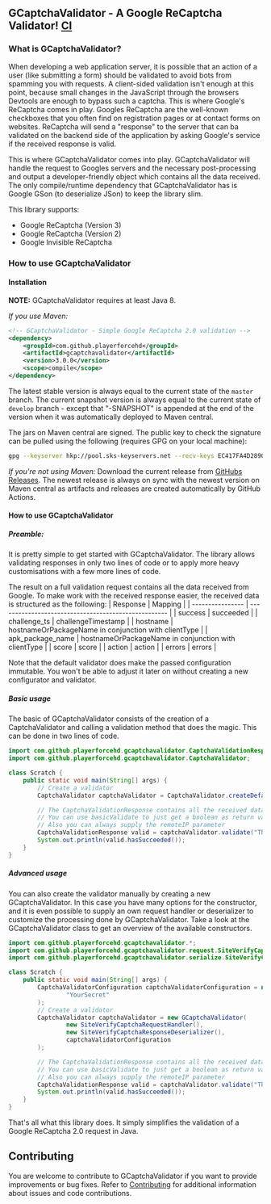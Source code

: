 ## GCaptchaValidator - A Google ReCaptcha Validator! [CI](https://github.com/pascal-zarrad/gcaptchavalidator/workflows/CI/badge.svg?branch=develop)

### What is GCaptchaValidator?

When developing a web application server, it is possible that an action of a user (like submitting
a form) should be validated to avoid bots from spamming you with requests. 
A client-sided validation isn't enough at this point, because small changes in the JavaScript through the browsers 
Devtools are enough to bypass such a captcha. This is where Google's ReCaptcha comes in play.
Googles ReCaptcha are the well-known checkboxes that you often find on registration pages or at contact forms
on websites. ReCaptcha will send a "response" to the server that can ba validated on the backend side of the
application by asking Google's service if the received response is valid.

This is where GCaptchaValidator comes into play. GCaptchaValidator will handle the request to Googles servers
and the necessary post-processing and output a developer-friendly object which contains all the data received.
The only compile/runtime dependency that GCaptchaValidator has is Google GSon (to
deserialize JSon) to keep the library slim.

This library supports:
 - Google ReCaptcha (Version 3)
 - Google ReCaptcha (Version 2)
 - Google Invisible ReCaptcha

### How to use GCaptchaValidator

#### Installation
**NOTE:** GCaptchaValidator requires at least Java 8.

_If you use Maven:_
```xml
<!-- GCaptchaValidator - Simple Google ReCaptcha 2.0 validation -->
<dependency>
    <groupId>com.github.playerforcehd</groupId>
    <artifactId>gcaptchavalidator</artifactId>
    <version>3.0.0</version>
    <scope>compile</scope>
</dependency>
```

The latest stable version is always equal to the current state of the `master` branch.
The current snapshot version is always equal to the current state of `develop` branch - except that "-SNAPSHOT" is 
appended at the end of the version when it was automatically deployed to Maven central.

The jars on Maven central are signed. 
The public key to check the signature can be pulled using the following  (requires GPG on your local machine):
```bash
gpg --keyserver hkp://pool.sks-keyservers.net --recv-keys EC417FA4D2890521
```

_If you're not using Maven:_
Download the current release from [GitHubs Releases](https://github.com/pascal-zarrad/GCaptchaValidator/releases).
The newest release is always on sync with the newest version on Maven central as artifacts and releases are created
automatically by GitHub Actions.

#### How to use GCaptchaValidator

##### Preamble:
It is pretty simple to get started with GCaptchaValidator.
The library allows validating responses in only two lines of code or
to apply more heavy customisations with a few more lines of code.

The result on a full validation request contains all the data received from Google.
To make work with the received response easier, the received data is structured as the following:
| Response         | Mapping                                              |
| ---------------- | ---------------------------------------------------- |
| success          | succeeded                                            |
| challenge_ts     | challengeTimestamp                                   |
| hostname         | hostnameOrPackageName in conjunction with clientType |
| apk_package_name | hostnameOrPackageName in conjunction with clientType |
| score            | score                                                |
| action           | action                                               |
| errors           | errors                                               |

Note that the default validator does make the passed configuration immutable. You won't be able to adjust it later
on without creating a new configurator and validator.

##### Basic usage
The basic of GCaptchaValidator consists of the creation of a CaptchaValidator
and calling a validation method that does the magic. This can be done in two lines of code.

```java
import com.github.playerforcehd.gcaptchavalidator.CaptchaValidationResponse;
import com.github.playerforcehd.gcaptchavalidator.CaptchaValidator;

class Scratch {
    public static void main(String[] args) {
        // Create a validator
        CaptchaValidator captchaValidator = CaptchaValidator.createDefault("YourSecret");

        // The CaptchaValidationResponse contains all the received data
        // You can use basicValidate to just get a boolean as return value
        // Also you can always supply the remoteIP parameter
        CaptchaValidationResponse valid = captchaValidator.validate("TheResponse");
        System.out.println(valid.hasSucceeded());
    }
}
```

##### Advanced usage
You can also create the validator manually by creating a new GCaptchaValidator. 
In this case you have many options for the constructor, and it is even possible to supply an own request handler
or deserializer to customize the processing done by GCaptchaValidator.
Take a look at the GCaptchaValidator class to get an overview of the available constructors.
```java
import com.github.playerforcehd.gcaptchavalidator.*;
import com.github.playerforcehd.gcaptchavalidator.request.SiteVerifyCaptchaRequestHandler;
import com.github.playerforcehd.gcaptchavalidator.serialize.SiteVerifyCaptchaResponseDeserializer;

class Scratch {
    public static void main(String[] args) {
        CaptchaValidatorConfiguration captchaValidatorConfiguration = new ValidatorConfiguration(
                "YourSecret"
        );
        // Create a validator
        CaptchaValidator captchaValidator = new GCaptchaValidator(
                new SiteVerifyCaptchaRequestHandler(),
                new SiteVerifyCaptchaResponseDeserializer(),
                captchaValidatorConfiguration
        );

        // The CaptchaValidationResponse contains all the received data
        // You can use basicValidate to just get a boolean as return value
        // Also you can always supply the remoteIP parameter
        CaptchaValidationResponse valid = captchaValidator.validate("TheResponse");
        System.out.println(valid.hasSucceeded());
    }
}
```

That's all what this library does.
It simply simplifies the validation of a Google ReCaptcha 2.0 request
in Java.

## Contributing

You are welcome to contribute to GCaptchaValidator if you want to provide improvements or bug fixes.
Refer to [Contributing](/CONTRIBUTING.md) for additional information about issues and code contributions.



